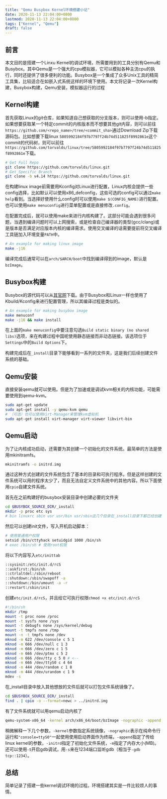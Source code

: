 ```yaml
---
title: "Qemu Busybox Kernel环境搭建小记"
date: 2020-11-13 22:04:00+0800
lastmod: 2020-11-13 22:04:00+0800
tags: ["Kernel", "Qemu"]
draft: false
---
```


## 前言
本文目的是搭建一个Linxu Kernel的调试环境，所需要用到的工具分别有Qemu和Busybox。其中Qemu是一个强大的cpu模拟器，它可以模拟各种主流cpu的执行，同时还提供了很多便利的功能。Busybox是一个集成了众多Unix工具的精简工具集，比较适合在如嵌入式系统这样的环境下使用。本文将记录一次Kernel构建，Busybox构建，Qemu安装，模拟器运行的过程

## Kernel构建

首先获取Linux的git仓库，如果知道自己想获取的分支版本，则可以使用-b指定。如果想要获取某一个特定commit的内核版本而不想要其他git内容，则可以前往`https://github.com/<repo_name>/tree/<commit_sha>`通过Download Zip下载源码包。比如想要下载linux `5805992184f97b7797f24b74d511825f8992861e`这个commit的代码树，则可以前往`https://github.com/torvalds/linux/tree/5805992184f97b7797f24b74d511825f8992861e`下载。
```bash
# Get Full Repo
git clone https://github.com/torvalds/linux.git
# Get Specific Branch
git clone -b v4.14 https://github.com/torvalds/linux.git
```
在构建linux image前需要用Kconfig对Linux进行配置，Linux内核会提供一些config选择，比如默认可以使用x86_defconfig，这些可选的config可以通过`make help`看到。当选择好使用什么config时可以使用`make $(CONFIG_NAME)`进行配置。也可以使用`make menuconfig`进行菜单配置或是直接修改`.config`。

在配置完成后，就可以使用make来进行内核构建了。这部分可能会遇到很多问题，当遇到编译问题时可以上网搜索，或是检查自己编译器的类型(gcc/clang)或是版本是否满足对应版本内核的编译需求。使用交叉编译的话需要提前将交叉编译工具链加入环境变量`PATH`中。
```bash
# An example for making linux image
make -j16
```

编译完成后通常可以在`arch/$ARCH/boot`中找到编译得到的image，默认是`bzImage`。

## Busybox构建

Busybox的源代码可以从[其官网](https://busybox.net)下载。由于Busybox和Linux一样也使用了Kbuild/Kconfig来进行配置管理，所以其编译过程是类似的。
```bash
# An example for making busybox image
make menuconf
make -j16 && make install
```
在上面的`make menuconfig`中要注意勾选`Build static binary (no shared libs)`选项，来在构建过程中国呢使用静态链接而非动态链接。该选项位于`Settings`中的`Build Options`下。

构建完成后在`_install`目录下能够看到一系列的文件夹，这是我们后续创建文件系统的基础。

## Qemu安装

直接安装qemu就可以使用。但是为了加速或是调试kvm相关的内核功能，可能需要使用到qemu-kvm。

```bash
sudo apt-get update
sudo apt-get install -y qemu-kvm qemu
# （可选）也可以使用Virt-Manager来管理kvm虚拟机
sudo apt-get install virt-manager virt-viewer libvirt-bin
```

## Qemu启动

为了让内核成功启动，还需要为其创建一个初始化的文件系统。最简单的方法是使用mkinitramfs。
```bash
mkinitramfs -o initrd.img
```
通过这种方式创建的文件系统包含了基本的目录和可执行程序。但是这样创建的文件系统可以用的程序太少了，而且无法自定义文件系统中的其他内容。所以下面使用`cpio`自建文件系统。

首先在之前构建好的busybox安装目录中创建必要的文件夹
```bash
cd $BUSYBOX_SOURCE_DIR/_install
mkdir -p proc etc sys
# bin linuxrc sbin usr usr/bin usr/sbin这几个目录在_install目录下都已经创建了
```
然后可以创建init文件，写入开机启动脚本：
```bash
# 使用普通用户权限
setsid /bin/cttyhack setuidgid 1000 /bin/sh
# exec /bin/sh # 使用root权限
```
将以下内容写入`etc/inittab`
```bash
::sysinit:/etc/init.d/rcS
::askfirst:/bin/sh
::ctrlaltdel:/sbin/reboot
::shutdown:/sbin/swapoff -a
::shutdown:/bin/umount -a -r
::restart:/sbin/init
```
创建`etc/init.d/rcS`，并且给它可执行权限`chmod +x etc/init.d/rcS`
```bash
#!/bin/sh
mkdir /tmp
mount -t proc none /proc
mount -t sysfs none /sys
mount -t debugfs none /sys/kernel/debug
mount -t tmpfs none /tmp
mount -n -t tmpfs none /dev
mknod -m 622 /dev/console c 5 1
mknod -m 666 /dev/null c 1 3
mknod -m 666 /dev/zero c 1 5
mknod -m 666 /dev/ptmx c 5 2
mknod -m 666 /dev/tty c 5 0 # <--
mknod -m 666 /dev/ttyS0 c 4 64
mknod -m 444 /dev/random c 1 8
mknod -m 444 /dev/urandom c 1 9
mdev -s
```

在_install目录中放入其他想放的文件后就可以打包文件系统镜像了。

```bash
cd $BUSYBOX_SOURCE_DIR/_install
find . | cpio -o --format=newc > ../initrd.img
```

有了文件系统就可以用qemu启动内核了
```bash
qemu-system-x86_64 -kernel arch/x86_64/boot/bzImage -nographic -append "console=ttyS0" -initrd initrd.img -m 128
```
稍微解释一下几个参数，`-kernel`参数指定系统镜像，`-nographic`表示在纯命令行运行和`"console=ttyS0"`一起使用使用启动界面作为终端，`-append`指定了传给linux kernel的参数，`-initrd`指定了初始化文件系统，`-m`指定了内存大小(MB)。还可以使用`-S`开启gdb调试，用`-s`来在1234端口监听gdb（相当于`-gdb tcp::1234`）。

## 总结

简单记录了搭建一些kernel调试环境的过程。环境搭建其实是一件比较烦人的事情。
